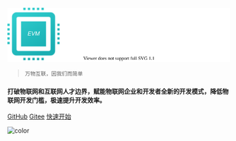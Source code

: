 <p align="center">
 <img src="zh-cn/image/logo_text.svg"/>
</p>

> `万物互联，因我们而简单`

### `打破物联网和互联网人才边界，赋能物联网企业和开发者全新的开发模式，降低物联网开发门槛，极速提升开发效率。`


[GitHub](https://github.com/scriptiot/evm)
[Gitee](https://gitee.com/scriptiot/evm)
[快速开始](zh-cn/evm_what)

![color](#FFFFFF)